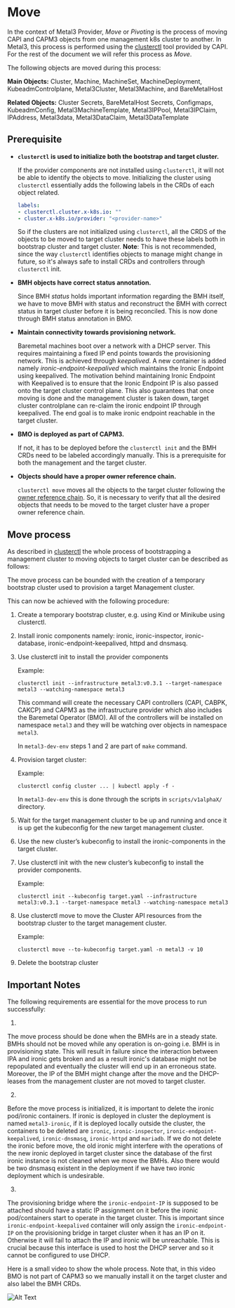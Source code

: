 # Move

In the context of Metal3 Provider, _Move_ or _Pivoting_ is the process of moving
CAPI and CAPM3 objects from one management k8s cluster to another. In Metal3,
this process is performed using the
[clusterctl](https://cluster-api.sigs.k8s.io/clusterctl/commands/move.html) tool
provided by CAPI. For the rest of the document we will refer this process as
_Move_.

The following objects are moved during this process:

**Main Objects:** Cluster, Machine, MachineSet, MachineDeployment,
KubeadmControlplane, Metal3Cluster, Metal3Machine, and BareMetalHost

**Related Objects:** Cluster Secrets, BareMetalHost Secrets, Configmaps,
KubeadmConfig, Metal3MachineTemplate, Metal3IPPool, Metal3IPClaim, IPAddress,
Metal3data, Metal3DataClaim, Metal3DataTemplate

## Prerequisite

* **`clusterctl` is used to initialize both the bootstrap and target cluster.**

  If the provider components are not installed using `clusterctl`, it will not
  be able to identify the objects to move.  Initializing the cluster using
  `clusterctl` essentially adds the following labels in the CRDs of each object
  related.

  ```yaml
  labels:
  - clusterctl.cluster.x-k8s.io: ""
  - cluster.x-k8s.io/provider: "<provider-name>"
  ```

  So if the clusters are not initialized using `clusterctl`, all the CRDS of the
  objects to be moved to target cluster needs to have these labels both in
  bootstrap cluster and target cluster. **Note**: This is not recommended, since
  the way `clusterctl` identifies objects to manage might change in future, so
  it's always safe to install CRDs and controllers through `clusterctl` init.

* **BMH objects have correct status annotation.**

  Since BMH _status_ holds important information regarding the BMH itself, we
  have to move BMH with status and reconstruct the BMH with correct status in
  target  cluster before it is being reconciled. This is now done through BMH
  status annotation in BMO.

* **Maintain connectivity towards provisioning network.**

  Baremetal machines boot over a network with a DHCP server. This requires
  maintaining a fixed IP end points towards the provisioning network. This is
  achieved through _keepalived_. A new container is added namely
  _ironic-endpoint-keepalived_ which maintains the Ironic Endpoint using
  keepalived. The motivation behind maintaining Ironic Endpoint with Keepalived
  is to ensure that the Ironic Endpoint IP is also passed onto the target
  cluster control plane. This also guarantees that once moving is done and the
   management cluster is taken down, target cluster controlplane can re-claim
   the ironic endpoint IP through keepalived. The end goal is to make ironic
   endpoint reachable in the target cluster.

* **BMO is deployed as part of CAPM3.**

  If not, it has to be deployed before the `clusterctl init` and the BMH CRDs
  need to be labeled accordingly manually. This is a prerequisite for both the
  management and the target cluster.

* **Objects should have a proper owner reference chain.**

  `clusterctl move` moves all the objects to the target cluster following the
[owner reference chain](https://cluster-api.sigs.k8s.io/clusterctl/provider-contract.html#ownerreferences-chain).
So, it is necessary to verify that all the desired objects that needs to
be moved to the target cluster have a proper owner reference chain.

## Move process

As described in
[clusterctl](https://cluster-api.sigs.k8s.io/clusterctl/commands/move.html)
the whole process of bootstrapping a management cluster to moving
objects to target cluster can be described as follows:

The move process can be bounded with the creation of a temporary bootstrap
cluster used to provision a target Management cluster.

This can now be achieved with the following procedure:

1. Create a temporary bootstrap cluster, e.g. using Kind or Minikube using
  clusterctl.

2. Install ironic  components namely: ironic, ironic-inspector, ironic-database,
   ironic-endpoint-keepalived, httpd and dnsmasq.

3. Use clusterctl init to install the provider components

    Example:

    `clusterctl init --infrastructure metal3:v0.3.1
--target-namespace metal3 --watching-namespace metal3`

    This command will create the necessary CAPI controllers (CAPI, CABPK, CAKCP)
  and CAPM3 as the infrastructure provider which also includes the Baremetal
  Operator (BMO). All of the controllers will be installed on namespace `metal3`
  and they will be watching over objects in namespace `metal3`.

   In `metal3-dev-env` steps 1 and 2 are part of `make` command.
4. Provision target cluster:

    Example:

    `clusterctl config cluster ... | kubectl apply -f -`

    In `metal3-dev-env` this is done through the scripts in `scripts/v1alphaX/`
  directory.

5. Wait for the target management cluster to be up and running and once it is up
  get the kubeconfig for the new target management cluster.

6. Use the new cluster’s kubeconfig to install the ironic-components in the
  target cluster.

7. Use clusterctl init with the new cluster’s kubeconfig to install the provider
  components.

    Example:

    `clusterctl init --kubeconfig target.yaml --infrastructure metal3:v0.3.1
  --target-namespace metal3 --watching-namespace metal3`

8. Use clusterctl move to move the Cluster API resources from the bootstrap
  cluster to the target management cluster.

    Example:

    `clusterctl move --to-kubeconfig target.yaml -n metal3 -v 10`

9. Delete the bootstrap cluster

## Important Notes

The following requirements are essential for the move process to run
successfully:

1.
The move process should be done when the BMHs are in a steady state. BMHs
should not be moved while any operation is on-going i.e. BMH is in provisioning
state. This will result in failure since the interaction between IPA and ironic
gets broken and as a result ironic's database might not be repopulated and
eventually the cluster will end up in an erroneous state. Moreover, the IP of
the BMH might change after the move and the DHCP-leases from the management
cluster are not moved to target cluster.

2.
Before the move process is initialized, it is important to delete the ironic
pod/ironic containers. If ironic is deployed in cluster the deployment is named
`metal3-ironic`, if it is deployed locally outside the cluster, the containers
to be deleted are `ironic`, `ironic-inspector`, `ironic-endpoint-keepalived`,
`ironic-dnsmasq`, `ironic-httpd` and `mariadb`. If we do not delete the ironic
before move, the old ironic might interfere with the operations of
the new ironic deployed in target cluster since the database of the first ironic
instance is not cleaned when we move the BMHs. Also there would be two dnsmasq
existent in the deployment if we have two ironic deployment which is
undesirable.

3.
The provisioning bridge where the `ironic-endpoint-IP` is supposed to be
attached should have a static IP assignment on it before the ironic
pod/containers start to operate in the target cluster. This is important since
`ironic-endpoint-keepalived` container will only assign the `ironic-endpoint-IP`
on the provisioning bridge in target cluster when it has an IP on it. Otherwise
it will fail to attach the IP and ironic will be unreachable. This is crucial
because this interface is used to host the DHCP server and so it cannot be
configured to use DHCP.

Here is a small video to show the whole process. Note that, in this video BMO is
not part of CAPM3 so we manually install it on the target cluster and also label
the BMH CRDs.

![Alt Text](move.gif)
